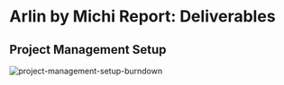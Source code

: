 # Arlin by Michi Report: Deliverables

## Project Management Setup

![project-management-setup-burndown](https://cloud.githubusercontent.com/assets/4652284/14761132/9b7bb4bc-0981-11e6-9430-08266af85288.png)

